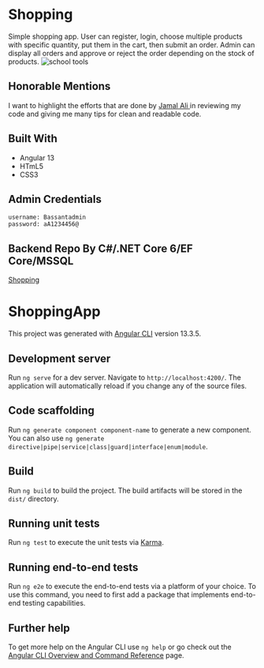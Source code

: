 # Shopping
Simple shopping app. User can register, login, choose multiple products with specific quantity, put them in the cart, then submit an order.
Admin can display all orders and approve or reject the order depending on the stock of products.
![school tools](https://user-images.githubusercontent.com/69333870/175283441-f1eaf266-cf4b-47ce-bbd2-05b6744f130a.PNG)

## Honorable Mentions
I want to highlight the efforts that are done by [ Jamal Ali ](https://github.com/Jamal40) in reviewing my code and giving me many tips for clean and readable code.

## Built With
* Angular 13
* HTmL5
* CSS3
## Admin Credentials
```
username: Bassantadmin
password: aA1234456@
```
## Backend Repo By C#/.NET Core 6/EF Core/MSSQL
[Shopping](https://github.com/Bassanthebashi/Shopping)

# ShoppingApp

This project was generated with [Angular CLI](https://github.com/angular/angular-cli) version 13.3.5.

## Development server

Run `ng serve` for a dev server. Navigate to `http://localhost:4200/`. The application will automatically reload if you change any of the source files.

## Code scaffolding

Run `ng generate component component-name` to generate a new component. You can also use `ng generate directive|pipe|service|class|guard|interface|enum|module`.

## Build

Run `ng build` to build the project. The build artifacts will be stored in the `dist/` directory.

## Running unit tests

Run `ng test` to execute the unit tests via [Karma](https://karma-runner.github.io).

## Running end-to-end tests

Run `ng e2e` to execute the end-to-end tests via a platform of your choice. To use this command, you need to first add a package that implements end-to-end testing capabilities.

## Further help

To get more help on the Angular CLI use `ng help` or go check out the [Angular CLI Overview and Command Reference](https://angular.io/cli) page.
